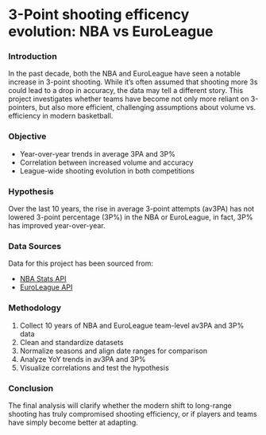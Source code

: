 # 3-Point shooting efficency evolution: NBA vs EuroLeague

### Introduction

In the past decade, both the NBA and EuroLeague have seen a notable increase in 3-point shooting. While it’s often assumed that shooting more 3s could lead to a drop in accuracy, the data may tell a different story. This project investigates whether teams have become not only more reliant on 3-pointers, but also more efficient, challenging assumptions about volume vs. efficiency in modern basketball.

### Objective

- Year-over-year trends in average 3PA and 3P%
- Correlation between increased volume and accuracy
- League-wide shooting evolution in both competitions

### Hypothesis

Over the last 10 years, the rise in average 3-point attempts (av3PA) has not lowered 3-point percentage (3P%) in the NBA or EuroLeague, in fact, 3P% has improved year-over-year.

### Data Sources

Data for this project has been sourced from:
- [NBA Stats API](https://pypi.org/project/nba_api)
- [EuroLeague API](https://pypi.org/project/euroleague-api)

### Methodology

1. Collect 10 years of NBA and EuroLeague team-level av3PA and 3P% data
2. Clean and standardize datasets
3. Normalize seasons and align date ranges for comparison
4. Analyze YoY trends in av3PA and 3P%
5. Visualize correlations and test the hypothesis

### Conclusion

The final analysis will clarify whether the modern shift to long-range shooting has truly compromised shooting efficiency, or if players and teams have simply become better at adapting.

